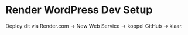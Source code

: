 # Render WordPress Dev Setup

Deploy dit via Render.com → New Web Service → koppel GitHub → klaar.

